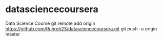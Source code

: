 # datasciencecoursera
Data Science Course
git remote add origin https://github.com/Ruhroh23/datasciencecoursera.git
git push -u origin master
